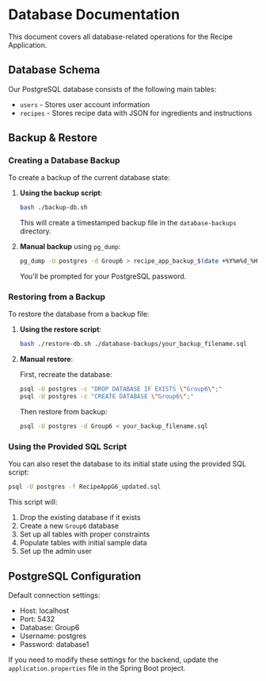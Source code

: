 # Database Documentation

This document covers all database-related operations for the Recipe Application.

## Database Schema

Our PostgreSQL database consists of the following main tables:

- `users` - Stores user account information
- `recipes` - Stores recipe data with JSON for ingredients and instructions

## Backup & Restore

### Creating a Database Backup

To create a backup of the current database state:

1. **Using the backup script**:

   ```bash
   bash ./backup-db.sh
   ```

   This will create a timestamped backup file in the `database-backups` directory.

2. **Manual backup** using `pg_dump`:

   ```bash
   pg_dump -U postgres -d Group6 > recipe_app_backup_$(date +%Y%m%d_%H%M%S).sql
   ```

   You'll be prompted for your PostgreSQL password.

### Restoring from a Backup

To restore the database from a backup file:

1. **Using the restore script**:

   ```bash
   bash ./restore-db.sh ./database-backups/your_backup_filename.sql
   ```

2. **Manual restore**:

   First, recreate the database:
   ```bash
   psql -U postgres -c "DROP DATABASE IF EXISTS \"Group6\";"
   psql -U postgres -c "CREATE DATABASE \"Group6\";"
   ```

   Then restore from backup:
   ```bash
   psql -U postgres -d Group6 < your_backup_filename.sql
   ```

### Using the Provided SQL Script

You can also reset the database to its initial state using the provided SQL script:

```bash
psql -U postgres -f RecipeAppG6_updated.sql
```

This script will:
1. Drop the existing database if it exists
2. Create a new `Group6` database
3. Set up all tables with proper constraints
4. Populate tables with initial sample data
5. Set up the admin user

## PostgreSQL Configuration

Default connection settings:
- Host: localhost
- Port: 5432
- Database: Group6
- Username: postgres
- Password: database1

If you need to modify these settings for the backend, update the `application.properties` file in the Spring Boot project.
